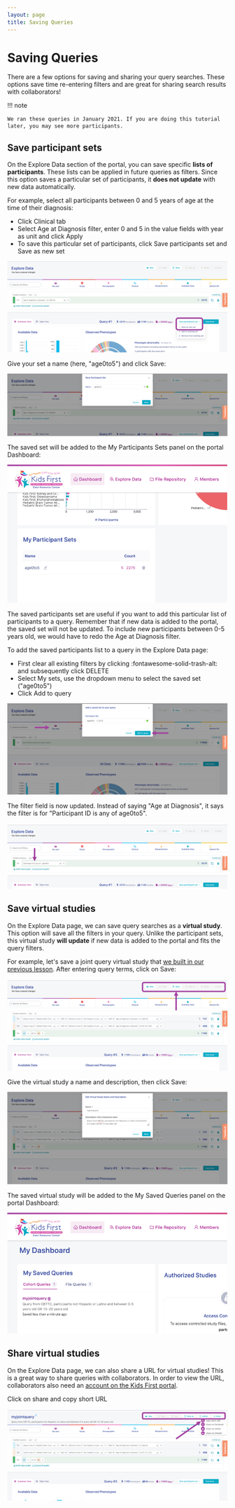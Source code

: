 ```yaml
---
layout: page
title: Saving Queries
---
```


Saving Queries
================

There are a few options for saving and sharing your query searches. These options save time re-entering filters and are great for sharing search results with collaborators!

!!! note

    We ran these queries in January 2021. If you are doing this tutorial later, you may see more participants.

## Save participant sets

On the Explore Data section of the portal, you can save specific **lists of participants**. These lists can be applied in future queries as filters. Since this option saves a particular set of participants, it **does not update** with new data automatically.

For example, select all participants between 0 and 5 years of age at the time of their diagnosis:

- Click <span class="highlight_txt">Clinical</span> tab
- Select <span class="highlight_txt">Age at Diagnosis</span> filter, enter 0 and 5 in the value fields with year as unit and click <span class="highlight_txt">Apply</span>
- To save this particular set of participants, click <span class="highlight_txt">Save participants set</span> and <span class="highlight_txt">Save as new set</span>

![](../images-kf/KF_saveset1.png "Save participants set")

Give your set a name (here, "age0to5") and click <span class="highlight_txt">Save</span>:

![](../images-kf/KF_saveset2.png "Name participants set")

The saved set will be added to the <span class="highlight_txt">My Participants Sets</span> panel on the portal Dashboard:

![](../images-kf/KF_saveset3.png "Dashboard saved participants sets")

The saved participants set are useful if you want to add this particular list of participants to a query. Remember that if new data is added to the portal, the saved set will not be updated. To include new participants between 0-5 years old, we would have to redo the <span class="highlight_txt">Age at Diagnosis</span> filter.

To add the saved participants list to a query in the Explore Data page:

- First clear all existing filters by clicking :fontawesome-solid-trash-alt: and subsequently click <span class="highlight_txt">DELETE</span>
- Select <span class="highlight_txt">My sets</span>, use the dropdown menu to select the saved set ("age0to5")
- Click <span class="highlight_txt">Add to query</span>

![](../images-kf/KF_saveset4.png "My sets filter")

The filter field is now updated. Instead of saying "Age at Diagnosis", it says the filter is for "Participant ID is any of age0to5".

![](../images-kf/KF_saveset5.png "Participants ID query")

## Save virtual studies

On the Explore Data page, we can save query searches as a **virtual study**. This option will save all the filters in your query. Unlike the participant sets, this virtual study **will update** if new data is added to the portal and fits the query filters.

For example, let's save a joint query virtual study that [we built in our previous lesson](./KF_11_JointQuery.md). After entering query terms, click on <span class="highlight_txt">Save</span>:

![](../images-kf/KF_savevirtualstudy1.png "Save virtual study")

Give the virtual study a name and description, then click <span class="highlight_txt">Save</span>:    

![](../images-kf/KF_savevirtualstudy2.png "Name and study description")

The saved virtual study will be added to the <span class="highlight_txt">My Saved Queries</span> panel on the portal Dashboard:

![](../images-kf/KF_savevirtualstudy3.png "My Saved Queries")

## Share virtual studies

On the Explore Data page, we can also share a URL for virtual studies! This is a great way to share queries with collaborators. In order to view the URL, collaborators also need an [account on the Kids First portal](../Portal-Setup-And-Permissions/KF_3_KF_Registration.md).

Click on <span class="highlight_txt">share</span> and <span class="highlight_txt">copy short URL</span>

![](../images-kf/KF_savevirtualstudy4.png "Share virtual study")
